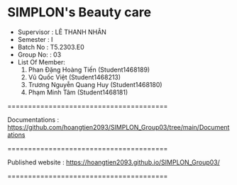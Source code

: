 SIMPLON's Beauty care
=======================================
+ Supervisor		: LÊ THANH NHÂN
+ Semester		: I	
+ Batch No		: T5.2303.E0	
+ Group No:		: 03
+ List Of Member:
	1. Phan Đặng Hoàng Tiến  	(Student1468189)
	2. Vũ Quốc Việt	(Student1468213)
	3. Trương Nguyễn Quang Huy 	(Student1468180)
  4. Phạm Minh Tâm    (Student1468181)
    
=======================================

Documentations : https://github.com/hoangtien2093/SIMPLON_Group03/tree/main/Documentations

=======================================

Published website : https://hoangtien2093.github.io/SIMPLON_Group03/

=======================================
